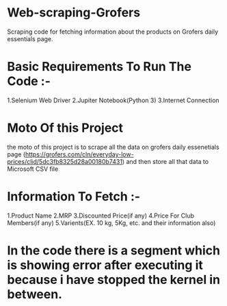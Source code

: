 # Web-scraping-Grofers
Scraping code for fetching information about the products on Grofers daily essentials page.

# Basic Requirements To Run The Code :-
1.Selenium Web Driver
2.Jupiter Notebook(Python 3)
3.Internet Connection

# Moto Of this Project
the moto of this project is to scrape all the data on grofers daily essenetials page (https://grofers.com/cln/everyday-low-prices/clid/5dc3fb8325d28a00180b7431) and then store all that data to Microsoft CSV file

# Information To Fetch :-
1.Product Name
2.MRP
3.Discounted Price(if any)
4.Price For Club Members(if any)
5.Varients(EX. 10 kg, 5Kg, etc. and their information also)

# In the code there is a segment which is showing error after executing it because i have stopped the kernel in between.
